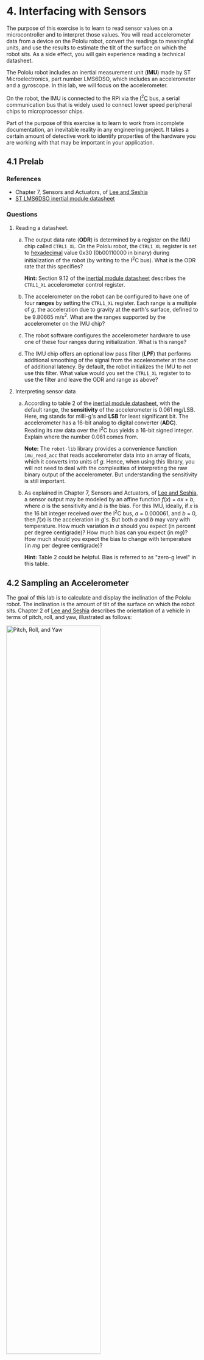 # 4. Interfacing with Sensors

The purpose of this exercise is to learn to read sensor values on a microcontroller and to interpret those values. You will read accelerometer data from a device on the Pololu robot, convert the readings to meaningful units, and use the results to estimate the tilt of the surface on which the robot sits. As a side effect, you will gain experience reading a technical datasheet.

The Pololu robot includes an inertial measurement unit (**IMU**) made by ST Microelectronics, part number LMS6DSO, which includes an accelerometer and a gyroscope. In this lab, we will focus on the accelerometer.

On the robot, the IMU is connected to the RPi via the [I<sup>2</sup>C](https://en.wikipedia.org/wiki/I²C) bus, a serial communication bus that is widely used to connect lower speed peripheral chips to microprocessor chips.

Part of the purpose of this exercise is to learn to work from incomplete documentation, an inevitable reality in any engineering project. It takes a certain amount of detective work to identify properties of the hardware you are working with that may be important in your application.

## 4.1 Prelab

### References

* Chapter 7, Sensors and Actuators, of [Lee and Seshia](https://leeseshia.org)
* [ST LMS6DSO inertial module datasheet](https://www.pololu.com/file/0J1899/lsm6dso.pdf)

### Questions

<style type="text/css">
    ol ol { list-style-type: lower-alpha; }
</style>

1. Reading a datasheet.
    1. The output data rate (**ODR**) is determined by a register on the IMU chip called `CTRL1_XL`. On the Pololu robot, the `CTRL1_XL` register is set to [hexadecimal](https://en.wikipedia.org/wiki/Hexadecimal) value 0x30 (0b00110000 in binary) during initialization of the robot (by writing to the I<sup>2</sup>C bus).  What is the ODR rate that this specifies?
    
        **Hint:** Section 9.12 of the [inertial module datasheet](https://www.pololu.com/file/0J1899/lsm6dso.pdf) describes the `CTRL1_XL` accelerometer control register.
        
    2. The accelerometer on the robot can be configured to have one of four **ranges** by setting the `CTRL1_XL` register.  Each range is a multiple of _g_, the acceleration due to gravity at the earth's surface, defined to be 9.80665 m/s<sup>2</sup>. What are the ranges supported by the accelerometer on the IMU chip?

    3. The robot software configures the accelerometer hardware to use one of these four ranges during initialization. What is this range?         

    4. The IMU chip offers an optional low pass filter (**LPF**) that performs additional smoothing of the signal from the accelerometer at the cost of additional latency. By default, the robot initializes the IMU to not use this filter. What value would you set the `CTRL1_XL` register to to use the filter and leave the ODR and range as above?  

2. Interpreting sensor data
    1. According to table 2 of the [inertial module datasheet](https://www.pololu.com/file/0J1899/lsm6dso.pdf), with the default range, the **sensitivity** of the accelerometer is 0.061 mg/LSB. Here, mg stands for milli-g's and **LSB** for least significant bit. The accelerometer has a 16-bit analog to digital converter (**ADC**). Reading its raw data over the I<sup>2</sup>C bus yields a 16-bit signed integer. Explain where the number 0.061 comes from.
    
        **Note:** The `robot-lib` library provides a convenience function `imu_read_acc` that reads accelerometer data into an array of floats, which it converts into units of _g_. Hence, when using this library, you will not need to deal with the complexities of interpreting the raw binary output of the accelerometer. But understanding the sensitivity is still important.

    2. As explained in Chapter 7, Sensors and Actuators, of [Lee and Seshia](https://leeseshia.org), a sensor output may be modeled by an affine function _f_(_x_) = _ax_ + _b_, where _a_ is the sensitivity and _b_ is the bias.  For this IMU, ideally, if _x_ is the 16 bit integer received over the I<sup>2</sup>C bus, _a_ = 0.000061, and _b_ = 0, then _f_(_x_) is the acceleration in _g_'s.  But both _a_ and _b_ may vary with temperature. How much variation  in _a_ should you expect (in percent per degree centigrade)?  How much bias can you expect (in _mg_)?  How much should you expect the bias to change with temperature (in _mg_ per degree centigrade)?

        **Hint:** Table 2 could be helpful. Bias is referred to as "zero-g level" in this table.
        
## 4.2 Sampling an Accelerometer

The goal of this lab is to calculate and display the inclination of the Pololu robot. The inclination is the amount of tilt of the surface on which the robot sits. Chapter 2 of [Lee and Seshia](https://leeseshia.org) describes the orientation of a vehicle in terms of pitch, roll, and yaw, illustrated as follows:

<img alt="Pitch, Roll, and Yaw" src="img/PitchRollYaw.png" width=70%/>

Our goal will to just measure pitch and roll because we will assume that the robot always sits right-side-up on a reasonably level surface. Our goal will be to measure relatively small deviations from level.

**Pitch** is the angle deviation from horizontal of a straight line coming out of the front of the robot. **Roll** is the angle deviation from horizontal of a straight line going directly through the wheels.  These are illustrated in the following figures:

**Note:** An accelerometer cannot measure **yaw** because Earth's gravity acts in the same direction as the Z-axis, which prevents the accelerometer from measuring rotation on the Z-axis. Instead, a different sensor called a **magnetometer** (i.e., digital compass) could be used to measure yaw by measuring an object's orientation relative to Earth's magnetic north pole. (Reference: [IoT Code Guidebook - Accelerometer](https://docs.idew.org/code-internet-of-things/references/physical-inputs/accelerometer))

<img alt="Pitch" src="img/3pi-2040-pitch.png" width=48%/>
<img alt="Roll" src="img/3pi-2040-roll.png" width=48%/>

It is a simple geometry problem to figure out how to calculate these two angles from accelerometer measurements. But if you are rusty on your geometry, you could consult page 7 of [Using an Accelerometer for Inclination Sensing](https://www.analog.com/en/app-notes/an-1057.html), by Christopher J. Fisher.

To help you get started, a sample Lingua Franca program `AccelerometerDisplay.lf` is provided. To try out the program, plug your robot into the USB port of your host computer and put it in BOOTSEL mode by holding the B button while pressing the reset button.  In the root directory of your clone of the lf-pico repo, compile and load the program onto the robot:

```
$ lfc src/AccelerometerDisplay.lf
$ picotool load -x bin/AccelerometerDisplay.elf
```

You should see the display light up looking something like this:

<img alt="AccelerometerDisplay Photo" src="img/AccelerometerDisplayPhoto.jpg" width=50%/>

1. Interpreting the numbers
    1. Explain why, when the robot is sitting on a flat surface, the sensed accelerations in the _x_ and _y_ directions are near zero and in the _z_ direction near one.
    2. Why is the _z_ direction not near negative one? Doesn't gravitation pull you down, not up?
    
    Experiment with rotating the robot and observing how the three measured accelerations change.
    
    **CHECKOFF:** Demonstrate the app working on all three axes.

2. Examine the LF program
    1. Open the file `src/AccelerometerDisplay.lf` in VS Code. Enable the diagram, navigate and read the code, and explain what each of the reactions labeled _A_, _B_, _C_, and _D_ does:
![AccelerometerDisplay diagram](img/AccelerometerDisplay.png)

    2. Notice the `target` specification at the top of each of the .lf files.  What do you think is the significance of the directive:
    
        ```single-threaded: true```
        
    **CHECKOFF:** Explain what the four reactions do and the importance of single-threaded being turned on.

## 4.3 Measuring Tilt

Create a reactor called `Tilt` that takes as inputs the _x_, _y_, and _z_ readings from the accelerometer and outputs the pitch and roll in degrees. Save the file's name as `Tilt.lf`, and put this file in the `src/lib` directory and then use it in a variant of the `AccelerometerDisplay.lf` named `SensorsTiltSolution.lf`, to show pitch and roll in degrees rather than _g_ force accelerations in the LCD display. **Save your `Tilt.lf` file and `Tilt` reactor for use in future labs.**

**CHECKOFF:** Show your pitch and roll displays and check that they are reasonable.


## 4.4 Postlab Questions

1. Suppose a sensor gives you a 16-bit signed integer representing some measured quantity in some well-defined units, that the range of the sensor in those units is -4.0 to 4.0, and that the sensitivity in those units is 0.000122 (1/2<sup>13</sup>). What is representation in hex and in binary of a sensor reading of 1.0 in those units?

2. Suppose that your goal with the accelerometer is to measure the tilt in degrees of the surface on which your robot is moving.  How would you measure the bias and then compensate for this bias?

3. Suppose that your goal is to orient the robot to point straight up the hill. How would you use the pitch and roll measurements to accomplish this?

4. What were your takeaways from the lab? What did you learn during the lab? Did any results in the lab surprise you?
